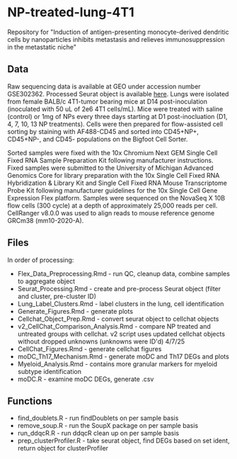 # NP-treated-lung-4T1
Repository for "Induction of antigen-presenting monocyte-derived dendritic cells by nanoparticles inhibits metastasis and relieves immunosuppression in the metastatic niche"

## Data 
Raw sequencing data is available at GEO under accession number GSE302362. Processed Seurat object is available [here](https://www.dropbox.com/scl/fi/jxbu7i7u78pkxthvavepl/labeled_lung_int_merge_sct_filt_tnbc.rds?rlkey=y2vn60d8g0ytfr7bwmbxw9abf&st=trqx3omm&dl=0). Lungs were isolated from female BALB/c 4T1-tumor bearing mice at D14 post-inoculation (inoculated with 50 uL of 2e6 4T1 cells/mL). Mice were treated with saline (control) or 1mg of NPs every three days starting at D1 post-inocluation (D1, 4, 7, 10, 13 NP treatments). Cells were then prepared for flow-assisted cell sorting by staining with AF488-CD45 and sorted into CD45+NP+, CD45+NP-, and CD45- populations on the Bigfoot Cell Sorter. 
<p> Sorted samples were fixed with the 10x Chromium Next GEM Single Cell Fixed RNA Sample Preparation Kit following manufacturer instructions. Fixed samples were submitted to the University of Michigan Advanced Genomics Core for library preparation with the 10x Single Cell Fixed RNA Hybridization & Library Kit and Single Cell Fixed RNA Mouse Transcriptome Probe Kit following manufacturer guidelines for the 10x Single Cell Gene Expression Flex platform. Samples were sequenced on the NovaSeq X 10B flow cells (300 cycle) at a depth of approximately 25,000 reads per cell. CellRanger v8.0.0 was used to align reads to mouse reference genome GRCm38 (mm10-2020-A). </p>


## Files 
In order of processing: 
+ Flex_Data_Preprocessing.Rmd - run QC, cleanup data, combine samples to aggregate object
+ Seurat_Processing.Rmd - create and pre-process Seurat object (filter and cluster, pre-cluster ID)
+ Lung_Label_Clusters.Rmd - label clusters in the lung, cell identification
+ Generate_Figures.Rmd - generate plots
+ Cellchat_Object_Prep.Rmd - convert seurat object to cellchat objects
+ v2_CellChat_Comparison_Analysis.Rmd - compare NP treated and untreated groups with cellchat. v2 script uses updated cellchat objects without dropped unknowns (unknowns were ID'd) 4/7/25
+ CellChat_Figures.Rmd - generate cellchat figures 
+ moDC_Th17_Mechanism.Rmd - generate moDC and Th17 DEGs and plots 
+ Myeloid_Analysis.Rmd - contains more granular markers for myeloid subtype identification
+ moDC.R - examine moDC DEGs, generate .csv  

## Functions
+ find_doublets.R - run findDoublets on per sample basis 
+ remove_soup.R - run the SoupX package on per sample basis
+ run_ddqcR.R - run ddqcR clean up on per sample basis 
+ prep_clusterProfiler.R - take seurat object, find DEGs based on set ident, return object for clusterProfiler 
